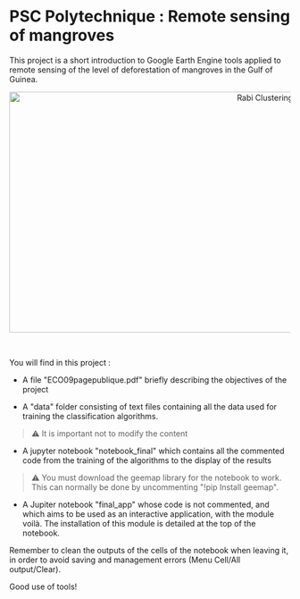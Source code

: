 # PSC Polytechnique : Remote sensing of mangroves

This project is a short introduction to Google Earth Engine tools applied to remote sensing of the level of deforestation of mangroves in the Gulf of Guinea.

<p align="center">
  <img src="output/plots/plot_all.png" alt="Rabi Clustering" background-color="red" title="Rabi Clustering" width="900" height="431">
</p>

<br />

You will find in this project : 

- A file "ECO09pagepublique.pdf" briefly describing the objectives of the project

- A "data" folder consisting of text files containing all the data used for training the classification algorithms.

> :warning: It is important not to modify the content


- A jupyter notebook "notebook_final" which contains all the commented code from the training of the algorithms to the display of the results

> :warning: You must download the geemap library for the notebook to work. This can normally be done by uncommenting "!pip Install geemap".

- A Jupiter notebook "final_app" whose code is not commented, and which aims to be used as an interactive application, with the module voilà. The installation of this module is detailed at the top of the notebook.



Remember to clean the outputs of the cells of the notebook when leaving it, in order to avoid saving and management errors (Menu Cell/All output/Clear).


Good use of tools!


